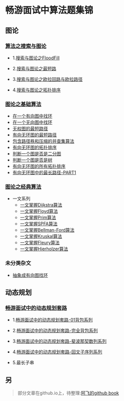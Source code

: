 # 畅游面试中算法题集锦

## 图论

### 	[算法之搜索与图论](https://blog.csdn.net/wat1r/article/details/113528460)

- 1.[搜索与图论之FloodFill](https://blog.csdn.net/wat1r/article/details/113702607)

- 2.[搜索与图论之最短路](https://blog.csdn.net/wat1r/article/details/113729703)

- 3.[搜索与图论之欧拉回路与欧拉路径](https://blog.csdn.net/wat1r/article/details/113853334)

- 4.[搜索与图论之拓扑排序](https://blog.csdn.net/wat1r/article/details/113871449)

### 	[图论之基础算法](https://blog.csdn.net/wat1r/article/details/119441371)

- [在一个有向图中找环](https://blog.csdn.net/wat1r/article/details/119426207)
- [在一个无向图中找环](https://blog.csdn.net/wat1r/article/details/119443596)
- [无权图的最短路径](https://blog.csdn.net/wat1r/article/details/119473525)
- [有向无环图的最短路径](https://blog.csdn.net/wat1r/article/details/119490245)
- [包含路径秩和压缩的并查集算法](https://blog.csdn.net/wat1r/article/details/119485326)
- [有向无环图的拓扑排序](https://blog.csdn.net/wat1r/article/details/119485748)
- [判断一个图是否是二分图](https://blog.csdn.net/wat1r/article/details/119490784)
- [判断一个图是否是树](https://blog.csdn.net/wat1r/article/details/119507048)
- [有向无环图的所有拓扑排序](https://blog.csdn.net/wat1r/article/details/119533399)
- [有向无环图中的最长路径-PART1](https://blog.csdn.net/wat1r/article/details/119531986)

### 	[图论之经典算法](https://blog.csdn.net/wat1r/article/details/119441427)

- 一文系列
  - [一文掌握Dijkstra算法](https://blog.csdn.net/wat1r/article/details/115536041)
  - [一文掌握Floyd算法](https://blog.csdn.net/wat1r/article/details/119530623)
  - [一文掌握Prim算法](https://blog.csdn.net/wat1r/article/details/119532410)
  - [一文掌握SPFA算法](https://blog.csdn.net/wat1r/article/details/119532443)
  - [一文掌握Bellman-Ford算法](https://blog.csdn.net/wat1r/article/details/119532463)
  - [一文掌握Kruskal算法](https://blog.csdn.net/wat1r/article/details/119532485)
  - [一文掌握Fleury算法](https://blog.csdn.net/wat1r/article/details/113766053)
  - [一文掌握Hierholzer算法](https://blog.csdn.net/wat1r/article/details/113762786)

### 	未分类杂文

- [抽象成有向图找环](https://blog.csdn.net/wat1r/article/details/114850967)

## 动态规划

### 	[畅游面试中的动态规划套路](https://blog.csdn.net/wat1r/article/details/114377702)

- 1.[畅游面试中的动态规划套路-01背包系列](https://blog.csdn.net/wat1r/article/details/118196014)

- 2.[畅游面试中的动态规划套路-完全背包系列](https://blog.csdn.net/wat1r/article/details/118311292)

- 3.[畅游面试中的动态规划套路-斐波那契数列系列](https://blog.csdn.net/wat1r/article/details/114866943)

- 4.[畅游面试中的动态规划套路-回文子序列系列](https://blog.csdn.net/wat1r/article/details/114377811)

- 5.最长子串



## 另

> 部分文章在github.io上，待整理:[阿飞的github book](https://wat1r.github.io/2020/09/03/leetcode-manualscripts-navigator/)